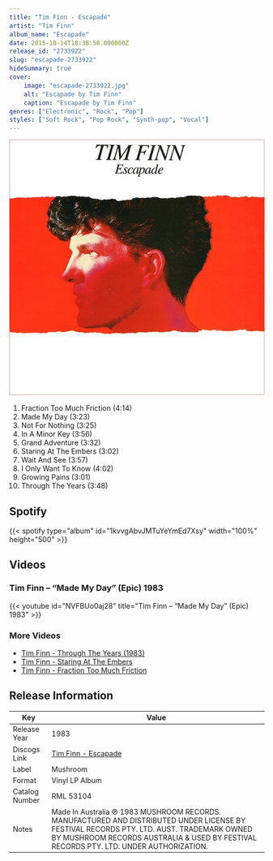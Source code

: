 ```yaml
---
title: "Tim Finn - Escapade"
artist: "Tim Finn"
album_name: "Escapade"
date: 2015-10-14T18:38:58.000000Z
release_id: "2733922"
slug: "escapade-2733922"
hideSummary: true
cover:
    image: "escapade-2733922.jpg"
    alt: "Escapade by Tim Finn"
    caption: "Escapade by Tim Finn"
genres: ["Electronic", "Rock", "Pop"]
styles: ["Soft Rock", "Pop Rock", "Synth-pop", "Vocal"]
---
```


![Escapade by Tim Finn](escapade-2733922.jpg)

<!-- section break -->

1. Fraction Too Much Friction (4:14)
2. Made My Day (3:23)
3. Not For Nothing (3:25)
4. In A Minor Key (3:56)
5. Grand Adventure (3:32)
6. Staring At The Embers (3:02)
7. Wait And See (3:57)
8. I Only Want To Know (4:02)
9. Growing Pains (3:01)
10. Through The Years (3:48)

<!-- section break -->


## Spotify
{{< spotify type="album" id="1kvvgAbvJMTuYeYmEd7Xsy" width="100%" height="500" >}}



## Videos
### Tim Finn – “Made My Day” (Epic) 1983
{{< youtube id="NVFBUo0aj28" title="Tim Finn – “Made My Day” (Epic) 1983" >}}<br>

### More Videos

- [Tim Finn - Through The Years (1983)](https://www.youtube.com/watch?v=oyVGUQguaic)
- [Tim Finn - Staring At The Embers](https://www.youtube.com/watch?v=0hKx2VZ0X1w)
- [Tim Finn - Fraction Too Much Friction](https://www.youtube.com/watch?v=nP0v4lL_rZw)


## Release Information
|  Key           | Value                                                |
| ---------------| ---------------------------------------------------- |
| Release Year   | 1983                                   |
| Discogs Link   | [Tim Finn - Escapade](https://www.discogs.com/release/2733922-Tim-Finn-Escapade) |
| Label          | Mushroom |
| Format         | Vinyl LP Album |
| Catalog Number | RML 53104 |
| Notes | Made In Australia    ℗ 1983 MUSHROOM RECORDS.  MANUFACTURED AND DISTRIBUTED UNDER LICENSE BY FESTIVAL RECORDS PTY. LTD. AUST.  TRADEMARK OWNED BY MUSHROOM RECORDS AUSTRALIA & USED BY FESTIVAL RECORDS PTY. LTD. UNDER AUTHORIZATION.   |